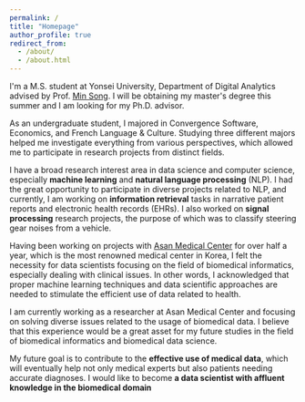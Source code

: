 ```yaml
---
permalink: /
title: "Homepage"
author_profile: true
redirect_from: 
  - /about/
  - /about.html
---
```


I'm a M.S. student at Yonsei University, Department of Digital Analytics advised by Prof. [Min Song](http://informatics.yonsei.ac.kr/tsmm/minsong.html). I will be obtaining my master's degree this summer and I am looking for my Ph.D. advisor.

As an undergraduate student, I majored in Convergence Software, Economics, and French Language & Culture. Studying three different majors helped me investigate everything from various perspectives, which allowed me to participate in research projects from distinct fields.

I have a broad research interest area in data science and computer science, especially **machine learning** and **natural language processing** (NLP). I had the great opportunity to participate in diverse projects related to NLP, and currently, I am working on **information retrieval** tasks in narrative patient reports and electronic health records (EHRs). I also worked on **signal processing** research projects, the purpose of which was to classify steering gear noises from a vehicle.

Having been working on projects with [Asan Medical Center](http://eng.amc.seoul.kr/gb/lang/main.do) for over half a year, which is the most renowned medical center in Korea, I felt the necessity for data scientists focusing on the field of biomedical informatics, especially dealing with clinical issues. In other words, I acknowledged that proper machine learning techniques and data scientific approaches are needed to stimulate the efficient use of data related to health. 

I am currently working as a researcher at Asan Medical Center and focusing on solving diverse issues related to the usage of biomedical data. I believe that this experience would be a great asset for my future studies in the field of biomedical informatics and biomedical data science.

My future goal is to contribute to the **effective use of medical data**, which will eventually help not only medical experts but also patients needing accurate diagnoses. I would like to become **a data scientist with affluent knowledge in the biomedical domain**